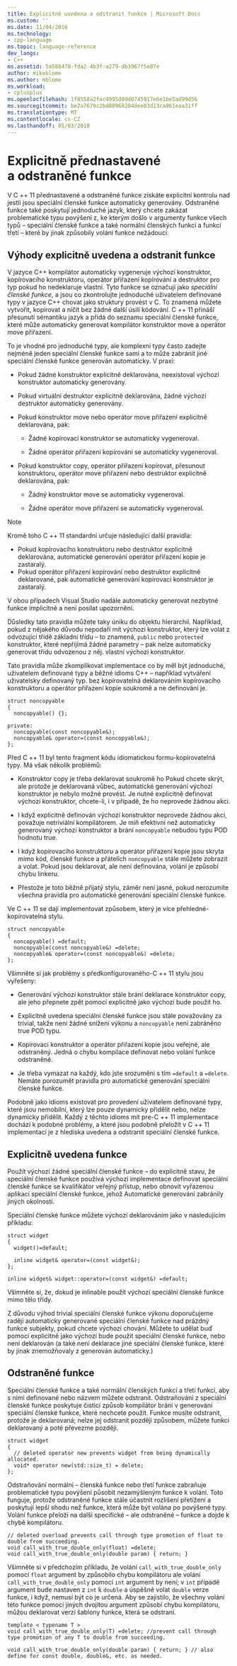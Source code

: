 ```yaml
---
title: Explicitně uvedena a odstranit funkce | Microsoft Docs
ms.custom: ''
ms.date: 11/04/2016
ms.technology:
- cpp-language
ms.topic: language-reference
dev_langs:
- C++
ms.assetid: 5a588478-fda2-4b3f-a279-db3967f5e07e
author: mikeblome
ms.author: mblome
ms.workload:
- cplusplus
ms.openlocfilehash: 1f8558a2fac4995d89d0745917e6e1be5ad99d56
ms.sourcegitcommit: be2a7679c2bd80968204dee03d13ca961eaa31ff
ms.translationtype: MT
ms.contentlocale: cs-CZ
ms.lasthandoff: 05/03/2018
---
```

# <a name="explicitly-defaulted-and-deleted-functions"></a>Explicitně přednastavené a odstraněné funkce
V C ++ 11 přednastavené a odstraněné funkce získáte explicitní kontrolu nad jestli jsou speciální členské funkce automaticky generovány. Odstraněné funkce také poskytují jednoduché jazyk, který chcete zakázat problematické typu povýšení z, ke kterým došlo v argumenty funkce všech typů – speciální členské funkce a také normální členských funkcí a funkcí třetí – které by jinak způsobily volání funkce nežádoucí.  
  
## <a name="benefits-of-explicitly-defaulted-and-deleted-functions"></a>Výhody explicitně uvedena a odstranit funkce  
 V jazyce C++ kompilátor automaticky vygeneruje výchozí konstruktor, kopírovacího konstruktoru, operátor přiřazení kopírování a destruktor pro typ pokud ho nedeklaruje vlastní. Tyto funkce se označují jako *speciální členské funkce*, a jsou co zkontrolujte jednoduché uživatelem definované typy v jazyce C++ chovat jako struktury provést v C. To znamená můžete vytvořit, kopírovat a ničit bez žádné další úsilí kódování. C ++ 11 přináší přesunutí sémantiku jazyk a přidá do seznamu speciální členské funkce, které může automaticky generovat kompilátor konstruktor move a operátor move přiřazení.  
  
 To je vhodné pro jednoduché typy, ale komplexní typy často zadejte nejméně jeden speciální členské funkce sami a to může zabránit jiné speciální členské funkce generován automaticky. V praxi:  
  
-   Pokud žádné konstruktor explicitně deklarována, neexistoval výchozí konstruktor automaticky generovány.  
  
-   Pokud virtuální destruktor explicitně deklarována, žádné výchozí destruktor automaticky generovány.  
  
-   Pokud konstruktor move nebo operátor move přiřazení explicitně deklarována, pak:  
  
    -   Žádné kopírovací konstruktor se automaticky vygeneroval.  
  
    -   Žádné operátor přiřazení kopírování se automaticky vygeneroval.  
  
-   Pokud konstruktor copy, operátor přiřazení kopírovat, přesunout konstruktoru, operátor move přiřazení nebo destruktor explicitně deklarována, pak:  
  
    -   Žádný konstruktor move se automaticky vygeneroval.  
  
    -   Žádné operátor move přiřazení se automaticky vygeneroval.  
  
> [!NOTE]
>  Kromě toho C ++ 11 standardní určuje následující další pravidla:  
>   
>  -   Pokud kopírovacího konstruktoru nebo destruktor explicitně deklarována, automatické generování operátor přiřazení kopie je zastaralý.  
> -   Pokud operátor přiřazení kopírování nebo destruktor explicitně deklarované, pak automatické generování kopírovací konstruktor je zastaralý.  
>   
>  V obou případech Visual Studio nadále automaticky generovat nezbytné funkce implicitně a není posílat upozornění.  
  
 Důsledky tato pravidla můžete taky úniku do objektu hierarchií. Například, pokud z nějakého důvodu nepodaří mít výchozí konstruktor, který lze volat z odvozující třídě základní třídu – to znamená, `public` nebo `protected` konstruktor, které nepřijímá žádné parametry – pak nelze automaticky generovat třídu odvozenou z něj. vlastní výchozí konstruktor.  
  
 Tato pravidla může zkomplikovat implementace co by měl být jednoduché, uživatelem definované typy a běžné idioms C++ – například vytváření uživatelsky definovaný typ. bez kopírovatelná deklarováním kopírovacího konstruktoru a operátor přiřazení kopie soukromě a ne definování je.  
  
```  
struct noncopyable  
{  
  noncopyable() {};  
  
private:  
  noncopyable(const noncopyable&);  
  noncopyable& operator=(const noncopyable&);  
};  
```  
  
 Před C ++ 11 byl tento fragment kódu idiomatickou formu-kopírovatelná typy. Má však několik problémů:  
  
-   Konstruktor copy je třeba deklarovat soukromě ho Pokud chcete skrýt, ale protože je deklarovaná vůbec, automatické generování výchozí konstruktor je nebylo možné provést. Je nutné explicitně definovat výchozí konstruktor, chcete-li, i v případě, že ho neprovede žádnou akci.  
  
-   I když explicitně definován výchozí konstruktor neprovede žádnou akci, považuje netriviální kompilátorem. Je míň efektivní než automaticky generovaný výchozí konstruktor a brání `noncopyable` nebudou typu POD hodnotu true.  
  
-   I když kopírovacího konstruktoru a operátor přiřazení kopie jsou skryta mimo kód, členské funkce a přátelích `noncopyable` stále můžete zobrazit a volat. Pokud jsou deklarovat, ale není definována, volání je způsobí chybu linkeru.  
  
-   Přestože je toto běžně přijatý stylu, záměr není jasné, pokud nerozumíte všechna pravidla pro automatické generování speciální členské funkce.  
  
 Ve C ++ 11 se dají implementovat způsobem, který je více přehledné-kopírovatelná stylu.  
  
```  
struct noncopyable  
{  
  noncopyable() =default;  
  noncopyable(const noncopyable&) =delete;  
  noncopyable& operator=(const noncopyable&) =delete;  
};  
```  
  
 Všimněte si jak problémy s předkonfigurovaného-C ++ 11 stylu jsou vyřešeny:  
  
-   Generování výchozí konstruktor stále brání deklarace konstruktor copy, ale jeho přepnete zpět pomocí explicitně jako výchozí bude použit ho.  
  
-   Explicitně uvedena speciální členské funkce jsou stále považovány za trivial, takže není žádné snížení výkonu a `noncopyable` není zabráněno true POD typu.  
  
-   Kopírovací konstruktor a operátor přiřazení kopie jsou veřejné, ale odstraněný. Jedná o chybu kompilace definovat nebo volání funkce odstraněné.  
  
-   Je třeba vymazat na každý, kdo jste srozuměni s tím `=default` a `=delete`. Nemáte porozumět pravidla pro automatické generování speciální členské funkce.  
  
 Podobně jako idioms existovat pro provedení uživatelem definované typy, které jsou nemobilní, který lze pouze dynamicky přidělit nebo, nelze dynamicky přidělit. Každý z těchto idioms mít pre-C ++ 11 implementace dochází k podobné problémy, a které jsou podobně přeložit v C ++ 11 implementací je z hlediska uvedena a odstranit speciální členské funkce.  
  
## <a name="explicitly-defaulted-functions"></a>Explicitně uvedena funkce  
 Použít výchozí žádné speciální členské funkce – do explicitně stavu, že speciální členské funkce používá výchozí implementace definovat speciální členské funkce se kvalifikátor veřejný přístup, nebo obnovit vyřazenou aplikaci speciální členské funkce, jehož Automatické generování zabránily jiných okolností.  
  
 Speciální členské funkce můžete výchozí deklarováním jako v následujícím příkladu:  
  
```  
struct widget  
{  
  widget()=default;  
  
  inline widget& operator=(const widget&);  
};  
  
inline widget& widget::operator=(const widget&) =default;  
```  
  
 Všimněte si, že, dokud je inlinable použít výchozí speciální členské funkce mimo tělo třídy.  
  
 Z důvodu výhod trivial speciální členské funkce výkonu doporučujeme raději automaticky generované speciální členské funkce nad prázdný funkce subjekty, pokud chcete výchozí chování. Můžete to udělat buď pomocí explicitně jako výchozí bude použit speciální členské funkce, nebo není deklarován (a také není deklarace jiné speciální členské funkce, které by jinak znemožňovaly z generován automaticky.)  
  
## <a name="deleted-functions"></a>Odstraněné funkce  
 Speciální členské funkce a také normální členských funkcí a třetí funkcí, aby s nimi definované nebo názvem můžete odstranit. Odstraňování z speciální členské funkce poskytuje čisticí způsob kompilátor brání v generování speciální členské funkce, které nechcete použít. Funkce musíte odstranit, protože je deklarovaná; nelze jej odstranit později způsobem, můžete funkci deklarovaný a poté převezme později.  
  
```  
struct widget  
{  
  // deleted operator new prevents widget from being dynamically allocated.  
  void* operator new(std::size_t) = delete;  
};  
```  
  
 Odstraňování normální – členská funkce nebo třetí funkce zabraňuje problematické typu povýšení působit nezamýšleným funkce k volání. Toto funguje, protože odstraněné funkce stále účastnit rozlišení přetížení a poskytují lepší shodu než funkce, která může být volána po povýšené typy. Volání funkce přeloží na další specifické – ale odstraněné – funkce a dojde k chybě kompilátoru.  
  
```  
// deleted overload prevents call through type promotion of float to double from succeeding.  
void call_with_true_double_only(float) =delete;  
void call_with_true_double_only(double param) { return; }  
```  
  
 Všimněte si v předchozím příkladu, že volání `call_with_true_double_only` pomocí `float` argument by způsobilo chybu kompilátoru ale volání `call_with_true_double_only` pomocí `int` argument by není; v `int` případě argument bude nastaven z `int` k `double` a úspěšně volat `double` verze funkce, i když, nemusí být co je určená. Aby se zajistilo, že všechny volání této funkce pomocí jiných dvojitou argument způsobí chybu kompilátoru, můžou deklarovat verzi šablony funkce, která se odstraní.  
  
```  
template < typename T >  
void call_with_true_double_only(T) =delete; //prevent call through type promotion of any T to double from succeeding.  
  
void call_with_true_double_only(double param) { return; } // also define for const double, double&, etc. as needed.  
  
```